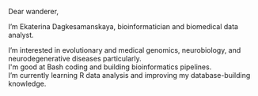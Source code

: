 Dear wanderer, 

I’m Ekaterina Dagkesamanskaya, bioinformatician and biomedical data analyst.

I’m interested in evolutionary and medical genomics, neurobiology, and neurodegenerative diseases particularly. \
I'm good at Bash coding and building bioinformatics pipelines. \
I’m currently learning R data analysis and improving my database-building knowledge.

<!---
dagkesamanskaya/dagkesamanskaya is a ✨ special ✨ repository because its `README.md` (this file) appears on your GitHub profile.
You can click the Preview link to take a look at your changes.
--->

